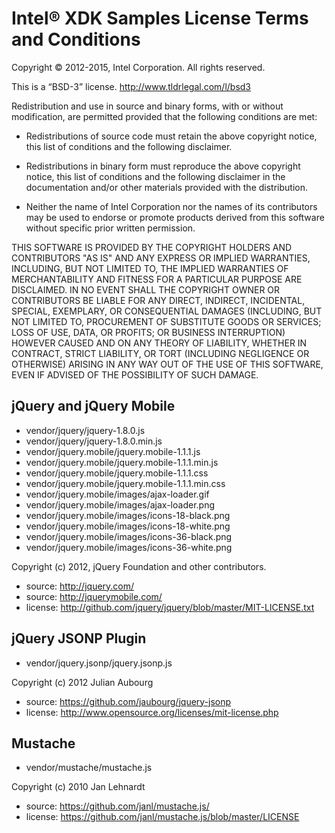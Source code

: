 Intel® XDK Samples License Terms and Conditions
===============================================

Copyright © 2012-2015, Intel Corporation. All rights reserved.

This is a “BSD-3” license. <http://www.tldrlegal.com/l/bsd3>

Redistribution and use in source and binary forms, with or without modification,
are permitted provided that the following conditions are met:

-   Redistributions of source code must retain the above copyright notice, this
    list of conditions and the following disclaimer.

-   Redistributions in binary form must reproduce the above copyright notice,
    this list of conditions and the following disclaimer in the documentation
    and/or other materials provided with the distribution.

-   Neither the name of Intel Corporation nor the names of its contributors may
    be used to endorse or promote products derived from this software without
    specific prior written permission.

THIS SOFTWARE IS PROVIDED BY THE COPYRIGHT HOLDERS AND CONTRIBUTORS "AS IS" AND
ANY EXPRESS OR IMPLIED WARRANTIES, INCLUDING, BUT NOT LIMITED TO, THE IMPLIED
WARRANTIES OF MERCHANTABILITY AND FITNESS FOR A PARTICULAR PURPOSE ARE
DISCLAIMED. IN NO EVENT SHALL THE COPYRIGHT OWNER OR CONTRIBUTORS BE LIABLE FOR
ANY DIRECT, INDIRECT, INCIDENTAL, SPECIAL, EXEMPLARY, OR CONSEQUENTIAL DAMAGES
(INCLUDING, BUT NOT LIMITED TO, PROCUREMENT OF SUBSTITUTE GOODS OR SERVICES;
LOSS OF USE, DATA, OR PROFITS; OR BUSINESS INTERRUPTION) HOWEVER CAUSED AND ON
ANY THEORY OF LIABILITY, WHETHER IN CONTRACT, STRICT LIABILITY, OR TORT
(INCLUDING NEGLIGENCE OR OTHERWISE) ARISING IN ANY WAY OUT OF THE USE OF THIS
SOFTWARE, EVEN IF ADVISED OF THE POSSIBILITY OF SUCH DAMAGE.


jQuery and jQuery Mobile
------------------------
* vendor/jquery/jquery-1.8.0.js
* vendor/jquery/jquery-1.8.0.min.js
* vendor/jquery.mobile/jquery.mobile-1.1.1.js
* vendor/jquery.mobile/jquery.mobile-1.1.1.min.js
* vendor/jquery.mobile/jquery.mobile-1.1.1.css
* vendor/jquery.mobile/jquery.mobile-1.1.1.min.css
* vendor/jquery.mobile/images/ajax-loader.gif
* vendor/jquery.mobile/images/ajax-loader.png
* vendor/jquery.mobile/images/icons-18-black.png
* vendor/jquery.mobile/images/icons-18-white.png
* vendor/jquery.mobile/images/icons-36-black.png
* vendor/jquery.mobile/images/icons-36-white.png

Copyright (c) 2012, jQuery Foundation and other contributors.

* source:   <http://jquery.com/>
* source:   <http://jquerymobile.com/>
* license:  <http://github.com/jquery/jquery/blob/master/MIT-LICENSE.txt>


jQuery JSONP Plugin
-------------------
* vendor/jquery.jsonp/jquery.jsonp.js

Copyright (c) 2012 Julian Aubourg

* source:  <https://github.com/jaubourg/jquery-jsonp>
* license: <http://www.opensource.org/licenses/mit-license.php>


Mustache
--------
* vendor/mustache/mustache.js

Copyright (c) 2010 Jan Lehnardt

* source:  <https://github.com/janl/mustache.js/>
* license: <https://github.com/janl/mustache.js/blob/master/LICENSE>

